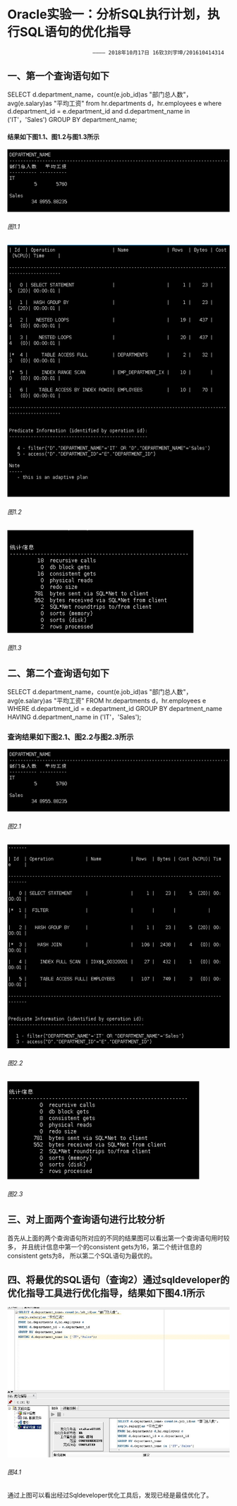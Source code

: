 **Oracle实验一：分析SQL执行计划，执行SQL语句的优化指导**  
========
                               ———— 2018年10月17日 16软3刘宇坤/201610414314  
一、第一个查询语句如下  
-------

SELECT d.department_name，count(e.job_id)as "部门总人数"，
avg(e.salary)as "平均工资"
from hr.departments d，hr.employees e
where d.department_id = e.department_id
and d.department_name in ('IT'，'Sales')
GROUP BY department_name;

#### 结果如下图1.1、图1.2与图1.3所示   
![image](https://github.com/201610414314/Oracle/blob/master/test1/2.png)  
   ###### 图1.1  
                    
![image](https://github.com/201610414314/Oracle/blob/master/test1/3.png)  
   ###### 图1.2  
                    
![image](https://github.com/201610414314/Oracle/blob/master/test1/4.png)  
   ###### 图1.3  

二、第二个查询语句如下  
---------

SELECT d.department_name，count(e.job_id)as "部门总人数"，
avg(e.salary)as "平均工资"
FROM hr.departments d，hr.employees e
WHERE d.department_id = e.department_id
GROUP BY department_name
HAVING d.department_name in ('IT'，'Sales');  

### 查询结果如下图2.1、图2.2与图2.3所示   

![image](https://github.com/201610414314/Oracle/blob/master/test1/2.png)  
   ###### 图2.1  
                    
![image](https://github.com/201610414314/Oracle/blob/master/test1/6.png)  
   ###### 图2.2  

![image](https://github.com/201610414314/Oracle/blob/master/test1/7.png)
   ###### 图2.3    
                    
三、对上面两个查询语句进行比较分析  
---------

   首先从上面的两个查询语句所对应的不同的结果图可以看出第一个查询语句用时较多，
并且统计信息中第一个的consistent gets为16，第二个统计信息的consistent gets为8，
所以第二个SQL语句为最优的。

四、将最优的SQL语句（查询2）通过sqldeveloper的优化指导工具进行优化指导，结果如下图4.1所示  
--------

![image](https://github.com/201610414314/Oracle/blob/master/test1/8.jpg)  
   ###### 图4.1  
                    
  通过上图可以看出经过Sqldeveloper优化工具后，发现已经是最佳优化了。


